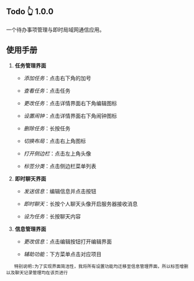 ## Todo 👆 1.0.0

一个待办事项管理与即时局域网通信应用。

## 使用手册

1. **任务管理界面**

   * *添加任务*：点击右下角的加号

   * *查看任务*：点击任务

   * *更改任务*：点击详情界面右下角编辑图标

   * *设置闹钟*：点击详情界面右下角闹钟图标

   * *删除任务*：长按任务

   * *切换布局*：点击右上角图标

   * *打开侧边栏*：点击左上角头像

   * *标签分类*：点击侧边栏菜单列表
   
2. **即时聊天界面**

   * *发送信息*：编辑信息并点击按钮
   
   * *即时聊天*：长按个人聊天头像开启服务器接收消息
   
   * *设为任务*：长按聊天内容
   
3. **信息管理界面**

   * *更改信息*：点击编辑按钮打开编辑界面
   
   * *辅助功能*：下方菜单点击对应项目
   

```
   特别说明:为了实现界面简洁性，我将所有设置功能均迁移至信息管理界面，所以标签增删以及聊天记录管理均在该页进行
```
